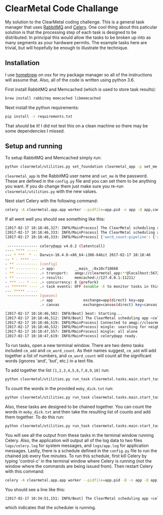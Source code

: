 # ClearMetal Code Challange

My solution to the ClearMetal coding challenge. This is a general task manager that uses [RabbitMQ](http://www.rabbitmq.com)
and [Celery](https://celery.readthedocs.io/en/latest/). One cool thing about this paticular solution is that the 
processing step of each task is designed to be distributed. In principal this would allow the tasks to be broken up into
as many segments as your hardware permits. The example tasks here are trivial, but will hopefully be enough to 
illustrate the technique.

## Installation

I use [homebrew](https://brew.sh) on osx for my package manager so all of the instructions will assume that. Also, all
of the code is written using python 3.6.

First install RabbitMQ and Memcached (which is used to store task results):

```bash
brew install rabbitmq memcached libmemcached
```

Next install the python requirements:

```bash
pip install -r requirements.txt
```

That *should* be it! I did not test this on a clean machine so there may be some dependencies I missed.

## Setup and running

To setup RabbitMQ and Memcached simply run:

```bash
python clearmetal/utilities.py set_foundation clearmetal_app -p set_me
```

`clearmetal_app` is the RabbitMQ user name and `set_me` is the password. These are defined in the `config.py` file and
you can set them to be anything you want. If you do change them just make sure you re-run `clearmetal/utilities.py` with
the new values.

Next start Celery with the following command:

```bash
celery -A clearmetal.app.app worker --pidfile=app.pid -n app -Q app,canvas
```

If all went well you should see something like this:

```bash
[2017-02-17 10:18:46,327: INFO/MainProcess] The ClearMetal scheduling app is starting...
[2017-02-17 10:18:46,333: INFO/MainProcess] The ClearMetal scheduling app celery@app has started.
[2017-02-17 10:18:46,333: INFO/MainProcess] {'word_count-pipeline': {'args': ['moby_dick.txt', {'current_task': 'cm_word_count', 'all_tasks': ['cm_word_count', 'cm_add']}], 'schedule': <crontab: */5 * * * * (m/h/d/dM/MY)>, 'task': 'clearmetal.tasks.main.start_task'}}
 
 -------------- celery@app v4.0.2 (latentcall)
---- **** ----- 
--- * ***  * -- Darwin-16.4.0-x86_64-i386-64bit 2017-02-17 10:18:46
-- * - **** --- 
- ** ---------- [config]
- ** ---------- .> app:         __main__:0x10cf18668
- ** ---------- .> transport:   amqp://clearmetal_app:**@localhost:5672//
- ** ---------- .> results:     memcached://127.0.0.1:11211/
- *** --- * --- .> concurrency: 8 (prefork)
-- ******* ---- .> task events: OFF (enable -E to monitor tasks in this worker)
--- ***** ----- 
 -------------- [queues]
                .> app              exchange=app(direct) key=app
                .> canvas           exchange=canvas(direct) key=canvas

[2017-02-17 10:18:46,502: INFO/Beat] beat: Starting...
[2017-02-17 10:18:46,512: INFO/Beat] The ClearMetal scheduling app <celery.beat.Service object at 0x10d113cf8> with beat schedule is starting.
[2017-02-17 10:18:46,519: INFO/MainProcess] Connected to amqp://clearmetal_app:**@127.0.0.1:5672//
[2017-02-17 10:18:46,532: INFO/MainProcess] mingle: searching for neighbors
[2017-02-17 10:18:47,557: INFO/MainProcess] mingle: all alone
[2017-02-17 10:18:47,619: INFO/MainProcess] celery@app ready.
```

To run tasks, open a new terminal window. There are two demo tasks included `cm_add` and `cm_word_count`. As their names
suggest, `cm_add` will add together a list of numbers, and `cm_word_count` will count all the significant words 
(ignores 'and', 'but', etc.) in a text file.

To add together the list `[1,2,3,4,5,6,7,8,9,10]` run:

```bash
python clearmetal/utilities.py run_task clearmetal.tasks.main.start_task --args='[[1,2,3,4,5,6,7,8,9,10], {"current_task": "cm_add"}]'
```

To count the words in the provided `moby_dick.txt` run: 

```bash
python clearmetal/utilities.py run_task clearmetal.tasks.main.start_task --args='["moby_dick.txt", {"current_task": "cm_word_count"}]'
```

Also, these tasks are designed to be chained together. You can count the words in `moby_dick.txt` and then take the
resulting list of counts and add them together. To do this run:

```bash
python clearmetal/utilities.py run_task clearmetal.tasks.main.start_task --args='["moby_dick.txt", {"current_task": "cm_word_count", "all_tasks": ["cm_word_count", "cm_add"]}]'
```

You will see all the output from these tasks in the terminal window running Celery. Also, the application will output
all of the log data to two files `logs/celery.log` for system messages, and `logs/app.log` for application messages. 
Lastly, there is a schedule defined in the `config.py` file to run the chained job every five minutes. To run this
schedule, first kill Celery by typing 'control-c' in the terminal window where Celery is running (not the window where
the commands are being issued from). Then restart Celery with this command:

```bash
celery -A clearmetal.app.app worker --pidfile=app.pid -B -n app -Q app,canvas
```

You should see a line like this:

```bash
[2017-02-17 10:34:51,151: INFO/Beat] The ClearMetal scheduling app <celery.beat.Service object at 0x101583c18> with beat schedule is starting.
```

which indicates that the scheduler is running.

